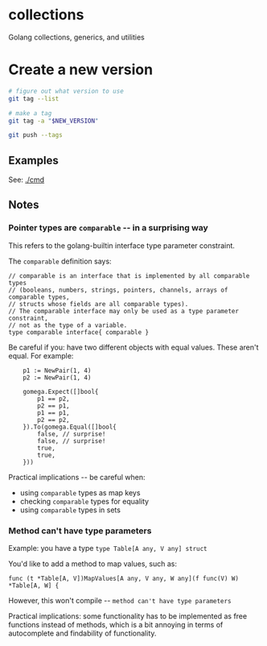 # collections

Golang collections, generics, and utilities

# Create a new version

```bash
# figure out what version to use
git tag --list

# make a tag
git tag -a "$NEW_VERSION"

git push --tags
```

## Examples

See: [./cmd](./cmd)

## Notes

### Pointer types are `comparable` -- in a surprising way

This refers to the golang-builtin interface type parameter constraint.

The `comparable` definition says:

```golang
// comparable is an interface that is implemented by all comparable types
// (booleans, numbers, strings, pointers, channels, arrays of comparable types,
// structs whose fields are all comparable types).
// The comparable interface may only be used as a type parameter constraint,
// not as the type of a variable.
type comparable interface{ comparable }
```

Be careful if you: have two different objects with equal values.  These aren't equal.
For example:
```golang
    p1 := NewPair(1, 4)
    p2 := NewPair(1, 4)

    gomega.Expect([]bool{
        p1 == p2,
        p2 == p1,
        p1 == p1,
        p2 == p2,
    }).To(gomega.Equal([]bool{
        false, // surprise!
        false, // surprise!
        true,
        true,
    }))
```

Practical implications -- be careful when:

 - using `comparable` types as map keys
 - checking `comparable` types for equality
 - using `comparable` types in sets


### Method can't have type parameters

Example: you have a type `type Table[A any, V any] struct`

You'd like to add a method to map values, such as:

```golang
func (t *Table[A, V])MapValues[A any, V any, W any](f func(V) W) *Table[A, W] {
```

However, this won't compile -- `method can't have type parameters`

Practical implications: some functionality has to be implemented as free functions instead of
methods, which is a bit annoying in terms of autocomplete and findability of functionality.
